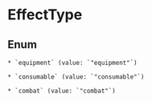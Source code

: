 
# EffectType

## Enum


    * `equipment` (value: `"equipment"`)

    * `consumable` (value: `"consumable"`)

    * `combat` (value: `"combat"`)




